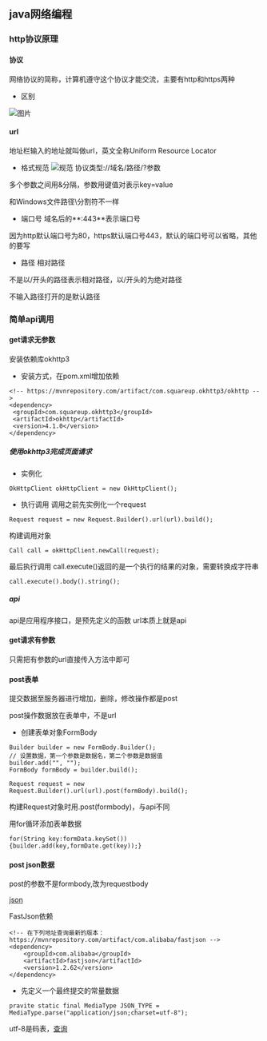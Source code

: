 ## java网络编程
### http协议原理
#### 协议
网络协议的简称，计算机遵守这个协议才能交流，主要有http和https两种
+ 区别

![图片](https://qgt-document.oss-cn-beijing.aliyuncs.com/PY2/py2-1/ht%3Ahts%E5%8C%BA%E5%88%AB.jpg?x-oss-process=image/resize,w_1024/watermark,image_d2F0ZXJtYXNrLnBuZz94LW9zcy1wcm9jZXNzPWltYWdlL3Jlc2l6ZSx3XzEwMA==,t_60,g_se,x_10,y_10)
#### url
地址栏输入的地址就叫做url，英文全称Uniform Resource Locator
+ 格式规范
![规范](https://style.youkeda.com/img/ham/course/py2/py2-1-2.png?x-oss-process=image/resize,w_1024/watermark,image_d2F0ZXJtYXNrLnBuZz94LW9zcy1wcm9jZXNzPWltYWdlL3Jlc2l6ZSx3XzEwMA==,t_60,g_se,x_10,y_10)
协议类型://域名/路径/?参数

多个参数之间用&分隔，参数用键值对表示key=value

和Windows文件路径\分割符不一样
+ 端口号
域名后的**:443**表示端口号

因为http默认端口号为80，https默认端口号443，默认的端口号可以省略，其他的要写
+ 路径
相对路径

不是以/开头的路径表示相对路径，以/开头的为绝对路径

不输入路径打开的是默认路径
### 简单api调用
#### get请求无参数
安装依赖库okhttp3
+ 安装方式，在pom.xml增加依赖
```
<!-- https://mvnrepository.com/artifact/com.squareup.okhttp3/okhttp -->
<dependency>
 <groupId>com.squareup.okhttp3</groupId>
 <artifactId>okhttp</artifactId>
 <version>4.1.0</version>
</dependency>
```
##### 使用okhttp3完成页面请求
+ 实例化
```
OkHttpClient okHttpClient = new OkHttpClient();
```

+ 执行调用
调用之前先实例化一个request
```
Request request = new Request.Builder().url(url).build();
```

构建调用对象
```
Call call = okHttpClient.newCall(request);
```

最后执行调用
call.execute()返回的是一个执行的结果的对象，需要转换成字符串
```
call.execute().body().string();
```
##### api
api是应用程序接口，是预先定义的函数
url本质上就是api
#### get请求有参数
只需把有参数的url直接传入方法中即可
#### post表单
提交数据至服务器进行增加，删除，修改操作都是post

post操作数据放在表单中，不是url
+ 创建表单对象FormBody
```
Builder builder = new FormBody.Builder();
// 设置数据，第一个参数是数据名，第二个参数是数据值
builder.add("", "");
FormBody formBody = builder.build();

Request request = new Request.Builder().url(url).post(formBody).build();
```

构建Request对象时用.post(formbody)，与api不同

用for循环添加表单数据
```
for(String key:formData.keySet())
{builder.add(key,formDate.get(key));}
```

#### post json数据
post的参数不是formbody,改为requestbody

[json](https://ham.youkeda.com/articles/detail/5f3757fd5e205f30b2c2b1f9)

FastJson依赖
```
<!-- 在下列地址查询最新的版本：https://mvnrepository.com/artifact/com.alibaba/fastjson -->
<dependency>
    <groupId>com.alibaba</groupId>
    <artifactId>fastjson</artifactId>
    <version>1.2.62</version>
</dependency>
```



+ 先定义一个最终提交的常量数据
```
pravite static final MediaType JSON_TYPE = MediaType.parse("application/json;charset=utf-8");
```

utf-8是码表，[查询](https://www.cnblogs.com/csguo/p/7402034.html)




